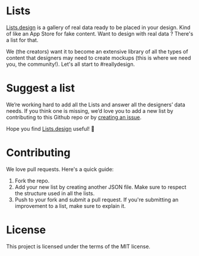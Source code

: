 # Lists
[Lists.design](https://lists.design/) is a gallery of real data ready to be placed in your design. Kind of like an App Store for fake content. Want to design with real data ? There's a list for that.

We (the creators) want it to become an extensive library of all the types of content that designers may need to create mockups (this is where we need you, the community!). Let's all start to #reallydesign.

# Suggest a list
We’re working hard to add all the Lists and answer all the designers’ data needs. If you think one is missing, we’d love you to add a new list by contributing to this Github repo or by [creating an issue](https://github.com/jperriere/Lists/issues).

Hope you find [Lists.design](https://lists.design/) useful! 🙌

# Contributing
We love pull requests. Here's a quick guide:

1. Fork the repo.
2. Add your new list by creating another JSON file. Make sure to respect the structure used in all the lists.
3. Push to your fork and submit a pull request. If you're submitting an improvement to a list, make sure to explain it.

# License
This project is licensed under the terms of the MIT license.
